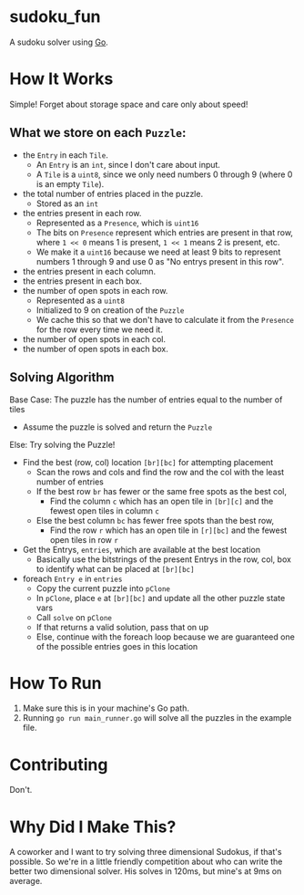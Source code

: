 # sudoku_fun

A sudoku solver using [Go](https://golang.org/).

# How It Works
Simple! Forget about storage space and care only about speed!

## What we store on each `Puzzle`:
 - the `Entry` in each `Tile`.
   - An `Entry` is an `int`, since I don't care about input.
   - A `Tile` is a `uint8`, since we only need numbers 0 through 9 (where 0 is an empty `Tile`).
 - the total number of entries placed in the puzzle.
   - Stored as an `int`
 - the entries present in each row.
   - Represented as a `Presence`, which is `uint16`
   - The bits on `Presence` represent which entries are present in that row, where `1 << 0` means 1 is present, `1 << 1` means 2 is present, etc.
   - We make it a `uint16` because we need at least 9 bits to represent numbers 1 through 9 and use 0 as "No entrys present in this row".
 - the entries present in each column.
 - the entries present in each box.
 - the number of open spots in each row.
   - Represented as a `uint8`
   - Initialized to 9 on creation of the `Puzzle`
   - We cache this so that we don't have to calculate it from the `Presence` for the row every time we need it.
 - the number of open spots in each col.
 - the number of open spots in each box.
 
## Solving Algorithm
 Base Case: The puzzle has the number of entries equal to the number of tiles
  - Assume the puzzle is solved and return the `Puzzle`
  
 Else: Try solving the Puzzle!
  - Find the best (row, col) location `[br][bc]` for attempting placement
    - Scan the rows and cols and find the row and the col with the least number of entries
    - If the best row `br` has fewer or the same free spots as the best col,
      - Find the column `c` which has an open tile in `[br][c]` and the fewest open tiles in column `c`
    - Else the best column `bc` has fewer free spots than the best row,
      - Find the row `r` which has an open tile in `[r][bc]` and the fewest open tiles in row `r`
  - Get the Entrys, `entries`, which are available at the best location
    - Basically use the bitstrings of the present Entrys in the row, col, box to identify what can be placed at `[br][bc]`
  - foreach `Entry e` in `entries`
    - Copy the current puzzle into `pClone`
    - In `pClone`, place `e` at `[br][bc]` and update all the other puzzle state vars
    - Call `solve` on `pClone`
    - If that returns a valid solution, pass that on up
    - Else, continue with the foreach loop because we are guaranteed one of the possible entries goes in this location

# How To Run
 1. Make sure this is in your machine's Go path.
 2. Running `go run main_runner.go` will solve all the puzzles in the example file.
 
 # Contributing
 Don't.
 
 # Why Did I Make This?
 A coworker and I want to try solving three dimensional Sudokus, if that's possible. So we're in a little friendly competition about who can write the better two dimensional solver. His solves in 120ms, but mine's at 9ms on average.
